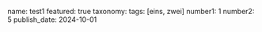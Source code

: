 name: test1
featured: true
taxonomy:
    tags: [eins, zwei]
number1: 1
number2: 5
publish_date: 2024-10-01